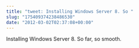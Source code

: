 ```yaml
---
title: "tweet: Installing Windows Server 8. So "
slug: "175409374238486530"
date: "2012-03-02T02:37:08+00:00"
---
```

Installing Windows Server 8. So far, so smooth.